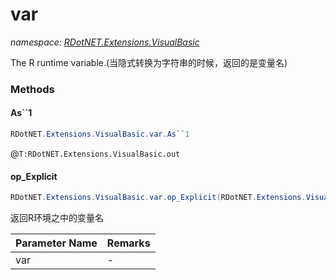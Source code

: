 ﻿# var
_namespace: [RDotNET.Extensions.VisualBasic](./index.md)_

The R runtime variable.(当隐式转换为字符串的时候，返回的是变量名)



### Methods

#### As``1
```csharp
RDotNET.Extensions.VisualBasic.var.As``1
```
@``T:RDotNET.Extensions.VisualBasic.out``

#### op_Explicit
```csharp
RDotNET.Extensions.VisualBasic.var.op_Explicit(RDotNET.Extensions.VisualBasic.var)~System.String
```
返回R环境之中的变量名

|Parameter Name|Remarks|
|--------------|-------|
|var|-|



